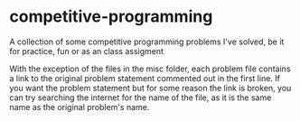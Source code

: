 # competitive-programming
A collection of some competitive programming problems I've solved, be it for practice, fun or as an class assigment

With the exception of the files in the misc folder, each problem file contains a link to the original problem statement commented out in the first line. If you want the problem statement but for some reason the link is broken, you can try searching the internet for the name of the file, as it is the same name as the original problem's name.
